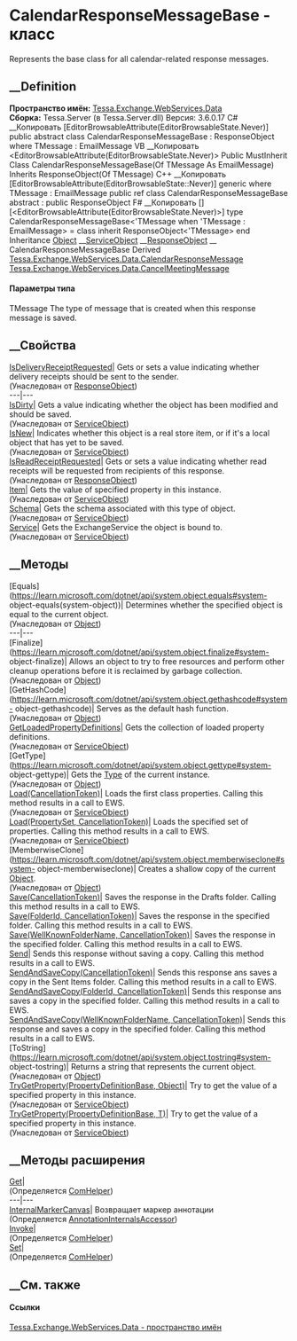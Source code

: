# CalendarResponseMessageBase<TMessage> \- класс
Represents the base class for all calendar-related response messages.
## __Definition
 **Пространство имён:**
[Tessa.Exchange.WebServices.Data](N_Tessa_Exchange_WebServices_Data.htm)  
 **Сборка:** Tessa.Server (в Tessa.Server.dll) Версия: 3.6.0.17
C# __Копировать
    [EditorBrowsableAttribute(EditorBrowsableState.Never)]
    public abstract class CalendarResponseMessageBase<TMessage> : ResponseObject<TMessage>
    where TMessage : EmailMessage
VB __Копировать
    <EditorBrowsableAttribute(EditorBrowsableState.Never)>
    Public MustInherit Class CalendarResponseMessageBase(Of TMessage As EmailMessage)
    	Inherits ResponseObject(Of TMessage)
C++ __Копировать
    [EditorBrowsableAttribute(EditorBrowsableState::Never)]
    generic<typename TMessage>
    where TMessage : EmailMessage
    public ref class CalendarResponseMessageBase abstract : public ResponseObject<TMessage>
F# __Копировать
     [<AbstractClassAttribute>]
    [<EditorBrowsableAttribute(EditorBrowsableState.Never)>]
    type CalendarResponseMessageBase<'TMessage when 'TMessage : EmailMessage> = 
        class
            inherit ResponseObject<'TMessage>
        end
Inheritance
    [Object](https://learn.microsoft.com/dotnet/api/system.object) __[ServiceObject](T_Tessa_Exchange_WebServices_Data_ServiceObject.htm) __[ResponseObject](T_Tessa_Exchange_WebServices_Data_ResponseObject_1.htm)<TMessage> __ CalendarResponseMessageBase<TMessage>
Derived
[Tessa.Exchange.WebServices.Data.CalendarResponseMessage<TMessage>](T_Tessa_Exchange_WebServices_Data_CalendarResponseMessage_1.htm)
[Tessa.Exchange.WebServices.Data.CancelMeetingMessage](T_Tessa_Exchange_WebServices_Data_CancelMeetingMessage.htm)
#### Параметры типа
TMessage
    The type of message that is created when this response message is saved.
##  __Свойства
[IsDeliveryReceiptRequested](P_Tessa_Exchange_WebServices_Data_ResponseObject_1_IsDeliveryReceiptRequested.htm)|
Gets or sets a value indicating whether delivery receipts should be sent to
the sender.  
(Унаследован от
[ResponseObject<TMessage>](T_Tessa_Exchange_WebServices_Data_ResponseObject_1.htm))  
---|---  
[IsDirty](P_Tessa_Exchange_WebServices_Data_ServiceObject_IsDirty.htm)|  Gets
a value indicating whether the object has been modified and should be saved.  
(Унаследован от
[ServiceObject](T_Tessa_Exchange_WebServices_Data_ServiceObject.htm))  
[IsNew](P_Tessa_Exchange_WebServices_Data_ServiceObject_IsNew.htm)|  Indicates
whether this object is a real store item, or if it's a local object that has
yet to be saved.  
(Унаследован от
[ServiceObject](T_Tessa_Exchange_WebServices_Data_ServiceObject.htm))  
[IsReadReceiptRequested](P_Tessa_Exchange_WebServices_Data_ResponseObject_1_IsReadReceiptRequested.htm)|
Gets or sets a value indicating whether read receipts will be requested from
recipients of this response.  
(Унаследован от
[ResponseObject<TMessage>](T_Tessa_Exchange_WebServices_Data_ResponseObject_1.htm))  
[Item](P_Tessa_Exchange_WebServices_Data_ServiceObject_Item.htm)|  Gets the
value of specified property in this instance.  
(Унаследован от
[ServiceObject](T_Tessa_Exchange_WebServices_Data_ServiceObject.htm))  
[Schema](P_Tessa_Exchange_WebServices_Data_ServiceObject_Schema.htm)|  Gets
the schema associated with this type of object.  
(Унаследован от
[ServiceObject](T_Tessa_Exchange_WebServices_Data_ServiceObject.htm))  
[Service](P_Tessa_Exchange_WebServices_Data_ServiceObject_Service.htm)|  Gets
the ExchangeService the object is bound to.  
(Унаследован от
[ServiceObject](T_Tessa_Exchange_WebServices_Data_ServiceObject.htm))  
##  __Методы
[Equals](https://learn.microsoft.com/dotnet/api/system.object.equals#system-
object-equals\(system-object\))| Determines whether the specified object is
equal to the current object.  
(Унаследован от
[Object](https://learn.microsoft.com/dotnet/api/system.object))  
---|---  
[Finalize](https://learn.microsoft.com/dotnet/api/system.object.finalize#system-
object-finalize)| Allows an object to try to free resources and perform other
cleanup operations before it is reclaimed by garbage collection.  
(Унаследован от
[Object](https://learn.microsoft.com/dotnet/api/system.object))  
[GetHashCode](https://learn.microsoft.com/dotnet/api/system.object.gethashcode#system-
object-gethashcode)| Serves as the default hash function.  
(Унаследован от
[Object](https://learn.microsoft.com/dotnet/api/system.object))  
[GetLoadedPropertyDefinitions](M_Tessa_Exchange_WebServices_Data_ServiceObject_GetLoadedPropertyDefinitions.htm)|
Gets the collection of loaded property definitions.  
(Унаследован от
[ServiceObject](T_Tessa_Exchange_WebServices_Data_ServiceObject.htm))  
[GetType](https://learn.microsoft.com/dotnet/api/system.object.gettype#system-
object-gettype)| Gets the
[Type](https://learn.microsoft.com/dotnet/api/system.type) of the current
instance.  
(Унаследован от
[Object](https://learn.microsoft.com/dotnet/api/system.object))  
[Load(CancellationToken)](M_Tessa_Exchange_WebServices_Data_ServiceObject_Load.htm)|
Loads the first class properties. Calling this method results in a call to
EWS.  
(Унаследован от
[ServiceObject](T_Tessa_Exchange_WebServices_Data_ServiceObject.htm))  
[Load(PropertySet,
CancellationToken)](M_Tessa_Exchange_WebServices_Data_ServiceObject_Load_1.htm)|
Loads the specified set of properties. Calling this method results in a call
to EWS.  
(Унаследован от
[ServiceObject](T_Tessa_Exchange_WebServices_Data_ServiceObject.htm))  
[MemberwiseClone](https://learn.microsoft.com/dotnet/api/system.object.memberwiseclone#system-
object-memberwiseclone)| Creates a shallow copy of the current
[Object](https://learn.microsoft.com/dotnet/api/system.object).  
(Унаследован от
[Object](https://learn.microsoft.com/dotnet/api/system.object))  
[Save(CancellationToken)](M_Tessa_Exchange_WebServices_Data_CalendarResponseMessageBase_1_Save.htm)|
Saves the response in the Drafts folder. Calling this method results in a call
to EWS.  
[Save(FolderId,
CancellationToken)](M_Tessa_Exchange_WebServices_Data_CalendarResponseMessageBase_1_Save_1.htm)|
Saves the response in the specified folder. Calling this method results in a
call to EWS.  
[Save(WellKnownFolderName,
CancellationToken)](M_Tessa_Exchange_WebServices_Data_CalendarResponseMessageBase_1_Save_2.htm)|
Saves the response in the specified folder. Calling this method results in a
call to EWS.  
[Send](M_Tessa_Exchange_WebServices_Data_CalendarResponseMessageBase_1_Send.htm)|
Sends this response without saving a copy. Calling this method results in a
call to EWS.  
[SendAndSaveCopy(CancellationToken)](M_Tessa_Exchange_WebServices_Data_CalendarResponseMessageBase_1_SendAndSaveCopy.htm)|
Sends this response ans saves a copy in the Sent Items folder. Calling this
method results in a call to EWS.  
[SendAndSaveCopy(FolderId,
CancellationToken)](M_Tessa_Exchange_WebServices_Data_CalendarResponseMessageBase_1_SendAndSaveCopy_1.htm)|
Sends this response ans saves a copy in the specified folder. Calling this
method results in a call to EWS.  
[SendAndSaveCopy(WellKnownFolderName,
CancellationToken)](M_Tessa_Exchange_WebServices_Data_CalendarResponseMessageBase_1_SendAndSaveCopy_2.htm)|
Sends this response and saves a copy in the specified folder. Calling this
method results in a call to EWS.  
[ToString](https://learn.microsoft.com/dotnet/api/system.object.tostring#system-
object-tostring)| Returns a string that represents the current object.  
(Унаследован от
[Object](https://learn.microsoft.com/dotnet/api/system.object))  
[TryGetProperty(PropertyDefinitionBase,
Object)](M_Tessa_Exchange_WebServices_Data_ServiceObject_TryGetProperty.htm)|
Try to get the value of a specified property in this instance.  
(Унаследован от
[ServiceObject](T_Tessa_Exchange_WebServices_Data_ServiceObject.htm))  
[TryGetProperty<T>(PropertyDefinitionBase,
T)](M_Tessa_Exchange_WebServices_Data_ServiceObject_TryGetProperty__1.htm)|
Try to get the value of a specified property in this instance.  
(Унаследован от
[ServiceObject](T_Tessa_Exchange_WebServices_Data_ServiceObject.htm))  
##  __Методы расширения
[Get](M_Tessa_Extensions_Default_Client_EDS_ComHelper_Get.htm)|  
(Определяется
[ComHelper](T_Tessa_Extensions_Default_Client_EDS_ComHelper.htm))  
---|---  
[InternalMarkerCanvas](M_Tessa_UI_Views_Charting_Annotations_AnnotationInternalsAccessor_InternalMarkerCanvas.htm)|
Возвращает маркер аннотации  
(Определяется
[AnnotationInternalsAccessor](T_Tessa_UI_Views_Charting_Annotations_AnnotationInternalsAccessor.htm))  
[Invoke](M_Tessa_Extensions_Default_Client_EDS_ComHelper_Invoke.htm)|  
(Определяется
[ComHelper](T_Tessa_Extensions_Default_Client_EDS_ComHelper.htm))  
[Set](M_Tessa_Extensions_Default_Client_EDS_ComHelper_Set.htm)|  
(Определяется
[ComHelper](T_Tessa_Extensions_Default_Client_EDS_ComHelper.htm))  
##  __См. также
#### Ссылки
[Tessa.Exchange.WebServices.Data - пространство
имён](N_Tessa_Exchange_WebServices_Data.htm)
